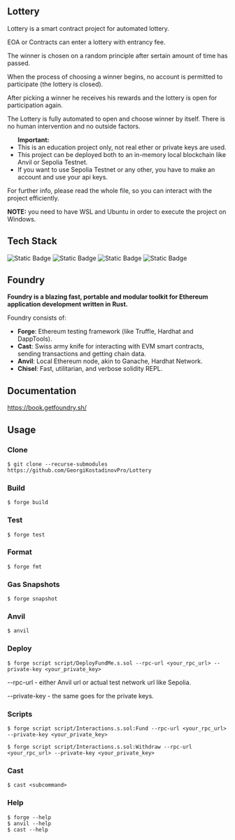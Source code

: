 ## Lottery
<p>Lottery is a smart contract project for automated lottery.</p>
<p>EOA or Contracts can enter a lottery with entrancy fee.</p>
<p>The winner is chosen on a random principle after sertain amount of time has passed.</p>
<p>When the process of choosing a winner begins, no account is permitted to participate (the lottery is closed).</p>
<p>After picking a winner he receives his rewards and the lottery is open for participation again.</p>
<p>The Lottery is fully automated to open and choose winner by itself. There is no human intervention and no outside factors.</p>

<ul>
    <strong>Important:</strong>
    <li>This is an education project only, not real ether or private keys are used.</li>
    <li>This project can be deployed both to an in-memory local blockchain like Anvil or Sepolia Testnet.</li>
    <li>If you want to use Sepolia Testnet or any other, you have to make an account and use your api keys.</li>
</ul>

<p></p>

<p>For further info, please read the whole file, so you can interact with the project efficiently.</p>

<p><strong>NOTE:</strong> you need to have WSL and Ubuntu in order to execute the project on Windows.</p>

## Tech Stack

<p>
  <img alt="Static Badge" src="https://img.shields.io/badge/Solidity-%E2%9C%93-black">
  <img alt="Static Badge" src="https://img.shields.io/badge/Foundry-%E2%9C%93-%23C21325">
  <img alt="Static Badge" src="https://img.shields.io/badge/Chainlink-%E2%9C%93-blue">
  <img alt="Static Badge" src="https://img.shields.io/badge/Chainlink Automation-%E2%9C%93-lightblue">
</p>

## Foundry

**Foundry is a blazing fast, portable and modular toolkit for Ethereum application development written in Rust.**

Foundry consists of:

-   **Forge**: Ethereum testing framework (like Truffle, Hardhat and DappTools).
-   **Cast**: Swiss army knife for interacting with EVM smart contracts, sending transactions and getting chain data.
-   **Anvil**: Local Ethereum node, akin to Ganache, Hardhat Network.
-   **Chisel**: Fast, utilitarian, and verbose solidity REPL.

## Documentation

https://book.getfoundry.sh/

## Usage

### Clone
```shell
$ git clone --recurse-submodules https://github.com/GeorgiKostadinovPro/Lottery
```

### Build

```shell
$ forge build
```

### Test

```shell
$ forge test
```

### Format

```shell
$ forge fmt
```

### Gas Snapshots

```shell
$ forge snapshot
```

### Anvil

```shell
$ anvil
```

### Deploy

```shell
$ forge script script/DeployFundMe.s.sol --rpc-url <your_rpc_url> --private-key <your_private_key>
```

<p>--rpc-url - either Anvil url or actual test network url like Sepolia.</p>
<p>--private-key - the same goes for the private keys.</p>

### Scripts

```shell
$ forge script script/Interactions.s.sol:Fund --rpc-url <your_rpc_url> --private-key <your_private_key>
```
```shell
$ forge script script/Interactions.s.sol:Withdraw --rpc-url <your_rpc_url> --private-key <your_private_key>
```

### Cast

```shell
$ cast <subcommand>
```

### Help

```shell
$ forge --help
$ anvil --help
$ cast --help
```
